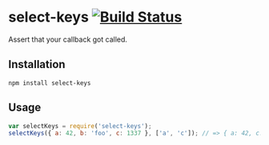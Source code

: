 # select-keys [![Build Status](https://secure.travis-ci.org/mmalecki/select-keys.png)](http://travis-ci.org/mmalecki/select-keys)
Assert that your callback got called.

## Installation

    npm install select-keys

## Usage
```js
var selectKeys = require('select-keys');
selectKeys({ a: 42, b: 'foo', c: 1337 }, ['a', 'c']); // => { a: 42, c: 1337 }
```
